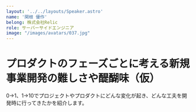```yaml
---
layout: '../../layouts/Speaker.astro'
name: '関根 優作'
belong: 株式会社Relic
role: サーバーサイドエンジニア
image: "/images/avatars/037.jpg"
---
```


# プロダクトのフェーズごとに考える新規事業開発の難しさや醍醐味（仮）

0→1、1→10でプロジェクトやプロダクトにどんな変化が起き、どんな工夫を開発時に行ってきたかを紹介します。